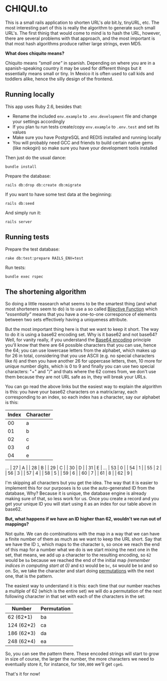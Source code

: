 # CHIQUI.to

This is a small rails application to shorten URL's _ala_ bit.ly, tinyURL, etc. The most interesting part of this is really the algorithm to generate such small URL's. The first thinig that would come to mind is to hash the URL, however, there are several problems with that approach, and the most important is that most hash algorithms produce rather large strings, even MD5.

**What does chiquito means?**

Chiquito means _"small one"_ in spanish. Depending on where you are in a spanish-speaking country it may be used for different things but it essentially means small or tiny. In Mexico it is often used to call kids and toddlers alike, hence the silly design of the frontend.

## Running locally

This app uses Ruby 2.6, besides that:

 - Rename the included `env.example` to `.env.development` file and change your settings accordingly
 - If you plan tu run tests create/copy `env.example` to `.env.test` and set its values
 - Make sure you have PostgreSQL and REDIS installed and running locally
 - You will probably need GCC and friends to build certain native gems (like nokogiri) so make sure you have your development tools installed

Then just do the usual dance:

```
bundle install
```

Prepare the database:

```
rails db:drop db:create db:migrate
```

If you want to have some test data at the beginning:

```
rails db:seed
```

And simply run it:

```
rails server
```

## Running tests

Prepare the test database:

```
rake db:test:prepare RAILS_ENV=test
```

Run tests:

```
bundle exec rspec
```

## The shortening algorithm

So doing a little reasearch what seems to be the smartest thing (and what most shorteners seem to do) is to use a so called [Bijective Function](https://en.wikipedia.org/wiki/Bijection) which _"essentially"_ means that you have a one-to-one corresponce of elements between two sets effectively having a uniqueness attribute.

But the most important thing here is that we want to keep it short. The way to do it is using a base62 encoding set. Why is it base62 and not base64? Well, for vanity really, if you understand the [Base64 encoding](https://en.wikipedia.org/wiki/Base64#Base64_table) principle you'll know that there are 64 possible characters that you can use, hence the 64; you can use lowercase letters from the alphabet, which makes up for 26 in total, considering that you use ASCII (e.g. no special characters like ñ) and then you have another 26 for uppercase letters, then, 10 more for unique number digits, which is 0 to 9 and finally you can use two special characters: "+" and "/" and thats where the 62 comes from, we don't use them because they are not URL safe as in, they will break your URLs.

You can go read the above links but the easiest way to explain the algorithm is this: you have your base62 characters on a matrix/array, each corresponding to an index, so each index has a character, say our alphabet is this:

| Index      | Character |
| ----------- | ----------- |
| 00 | a |
| 01 | b |
| 02 | c |
| 03 | d |
| 04 | e |
...
| 27 | A |
| 28 | B |
| 29 | C |
| 30 | D |
| 31 | E |
...
| 53 | 0 |
| 54 | 1 |
| 55 | 2 |
| 56 | 3 |
| 57 | 4 |
| 58 | 5 |
| 59 | 6 |
| 60 | 7 |
| 61 | 8 |
| 62 | 9 |

I'm skipping all characters but you get the idea. The way that it is easier to implement this for our purposes is to use the auto-generated ID from the database, Why? Because it is unique, the database engine is already making sure of that, so less work for us. Once you create a record and you get your unique ID you will start using it as an index for our table above in base62.

**But, what happens if we have an ID higher than 62, wouldn't we run out of mappings?**

Not quite. We can do combinations with the map in a way that we can have a finite number of them as much as we want to keep the URL short. Say that we have the ID `1`, which maps to the character `b`, so once we reach the end of this map for a number what we do is we start mixing the next one in the set, that means, we add up a character to the resulting encoding, so `62` would be `ba` because we reached the end of the initial map _(remember indices in computing start at 0)_ and `63` would be  `bc`, `64` would be `bd` and so on. So, we take the character and start doing [permutations](https://en.wikipedia.org/wiki/Permutation) with the next one, that is the pattern.

The easiest way to understand it is this: each time that our number reaches a multiple of 62 (which is the entire set) we will do a permutation of the next following character in that set with each of the characters in the set:

| Number      | Permutation |
| ----------- | ----------- |
| 62 (62*1) | ba |
| 124 (62*2) | ca |
| 186 (62*3) | da |
| 248 (62*4) | ea |

So, you can see the pattern there. These encoded strings will start to grow in size of course, the larger the number, the more characters we need to eventually store it, for instance, for `500,000` we'll get `cgeG`.

That's it for now!



